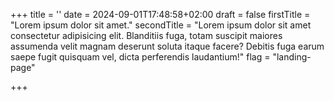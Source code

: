 +++
title = ''
date = 2024-09-01T17:48:58+02:00
draft = false
firstTitle = "Lorem ipsum dolor sit amet."
secondTitle = "Lorem ipsum dolor sit amet consectetur adipisicing elit. Blanditiis fuga, totam suscipit maiores assumenda velit magnam deserunt soluta itaque facere? Debitis fuga earum saepe fugit quisquam vel, dicta perferendis laudantium!"
flag = "landing-page"

+++
